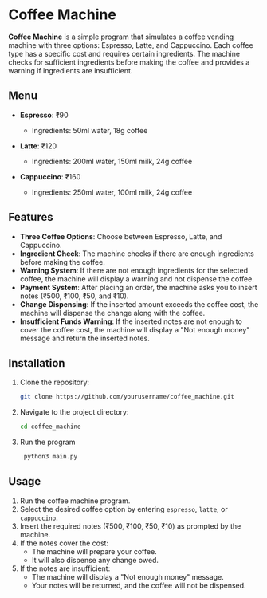 # Coffee Machine

**Coffee Machine** is a simple program that simulates a coffee vending machine with three options: Espresso, Latte, and Cappuccino. Each coffee type has a specific cost and requires certain ingredients. The machine checks for sufficient ingredients before making the coffee and provides a warning if ingredients are insufficient.

## Menu

- **Espresso**: ₹90
  - Ingredients: 50ml water, 18g coffee
  
- **Latte**: ₹120
  - Ingredients: 200ml water, 150ml milk, 24g coffee
  
- **Cappuccino**: ₹160
  - Ingredients: 250ml water, 100ml milk, 24g coffee

## Features

- **Three Coffee Options**: Choose between Espresso, Latte, and Cappuccino.
- **Ingredient Check**: The machine checks if there are enough ingredients before making the coffee.
- **Warning System**: If there are not enough ingredients for the selected coffee, the machine will display a warning and not dispense the coffee.
- **Payment System**: After placing an order, the machine asks you to insert notes (₹500, ₹100, ₹50, and ₹10).
- **Change Dispensing**: If the inserted amount exceeds the coffee cost, the machine will dispense the change along with the coffee.
- **Insufficient Funds Warning**: If the inserted notes are not enough to cover the coffee cost, the machine will display a "Not enough money" message and return the inserted notes.

## Installation

1. Clone the repository:
    ```bash
    git clone https://github.com/yourusername/coffee_machine.git
    ```
2. Navigate to the project directory:
    ```bash
    cd coffee_machine
    ```
3. Run the program
   ```bash
    python3 main.py
    ```
## Usage

1. Run the coffee machine program.
2. Select the desired coffee option by entering `espresso`, `latte`, or `cappuccino`.
3. Insert the required notes (₹500, ₹100, ₹50, ₹10) as prompted by the machine.
4. If the notes cover the cost:
   - The machine will prepare your coffee.
   - It will also dispense any change owed.
5. If the notes are insufficient:
   - The machine will display a "Not enough money" message.
   - Your notes will be returned, and the coffee will not be dispensed.

